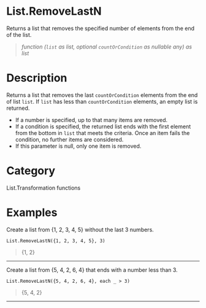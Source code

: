 ﻿# List.RemoveLastN
Returns a list that removes the specified number of elements from the end of the list.
> _function (<code>list</code> as list, optional <code>countOrCondition</code> as nullable any) as list_
# Description 
Returns a list that removes the last <code>countOrCondition</code> elements from the end of list <code>list</code>. If <code>list</code> has less than <code>countOrCondition</code> elements, an empty list is returned.
 <ul>
 <li>If a number is specified, up to that many items are removed. </li>
 <li>If a condition is specified, the returned list ends with the first element from the bottom in <code>list</code> that meets the criteria. Once an item fails the condition, no further items are considered. </li>
 <li>If this parameter is null, only one item is removed. </li>
 </ul>

# Category 
List.Transformation functions
# Examples 
Create a list from {1, 2, 3, 4, 5} without the last 3 numbers.
```
List.RemoveLastN({1, 2, 3, 4, 5}, 3)
```
> {1, 2}
***
Create a list from {5, 4, 2, 6, 4} that ends with a number less than 3.
```
List.RemoveLastN({5, 4, 2, 6, 4}, each _ > 3) 
```
> {5, 4, 2}
***
